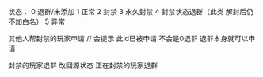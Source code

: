 状态：
0 退群/未添加
1 正常
2 封禁
3 永久封禁
4 封禁状态退群（此类 解封后仍不加白名）
5 异常

其他人帮封禁的玩家申请 // 会提示 此id已被申请 不会是0退群  退群本身就可以申请

封禁的玩家退群 改回源状态
正在封禁的玩家退群